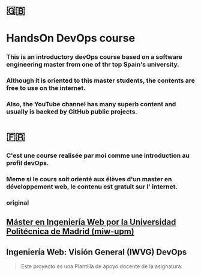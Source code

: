 
# 🇬🇧
# HandsOn DevOps course
### This is an introductory devOps course based on a software engineering master from one of thr top Spain's university.
### Although it is oriented to this master students, the contents are free to use on the internet.
### Also, the YouTube channel has many superb content and usually is backed by GitHub public projects.

# 🇫🇷
### C'est une course realisée par moi comme une introduction au profil devOps.
### Meme si le cours soit orienté aux élèves d'un master en développement web, le contenu est gratuit sur l' internet.


### original
## [Máster en Ingeniería Web por la Universidad Politécnica de Madrid (miw-upm)](http://miw.etsisi.upm.es)
## Ingeniería Web: Visión General (IWVG) DevOps
> Este proyecto es una Plantilla de apoyo docente de la asignatura.
